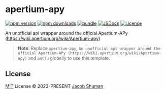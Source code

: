 # apertium-apy

[![npm version][npm-version-src]][npm-version-href]
[![npm downloads][npm-downloads-src]][npm-downloads-href]
[![bundle][bundle-src]][bundle-href]
[![JSDocs][jsdocs-src]][jsdocs-href]
[![License][license-src]][license-href]

An unofficial api wrapper around the official Apertium-APy (https://wiki.apertium.org/wiki/Apertium-apy)

> **Note**:
> Replace `apertium-apy`, `An unofficial api wrapper around the official Apertium-APy (https://wiki.apertium.org/wiki/Apertium-apy)` and `antfu` globally to use this template.

## License

[MIT](./LICENSE) License © 2023-PRESENT [Jacob Shuman](https://github.com/jacob-shuman/apertium-apy)


<!-- Badges -->

[npm-version-src]: https://img.shields.io/npm/v/apertium-apy?style=flat&colorA=080f12&colorB=1fa669
[npm-version-href]: https://npmjs.com/package/apertium-apy
[npm-downloads-src]: https://img.shields.io/npm/dm/apertium-apy?style=flat&colorA=080f12&colorB=1fa669
[npm-downloads-href]: https://npmjs.com/package/apertium-apy
[bundle-src]: https://img.shields.io/bundlephobia/minzip/apertium-apy?style=flat&colorA=080f12&colorB=1fa669&label=minzip
[bundle-href]: https://bundlephobia.com/result?p=apertium-apy
[license-src]: https://img.shields.io/github/license/jacob-shuman/apertium-apy.svg?style=flat&colorA=080f12&colorB=1fa669
[license-href]: https://github.com/jacob-shuman/apertium-apy/blob/main/LICENSE
[jsdocs-src]: https://img.shields.io/badge/jsdocs-reference-080f12?style=flat&colorA=080f12&colorB=1fa669
[jsdocs-href]: https://www.jsdocs.io/package/apertium-apy
